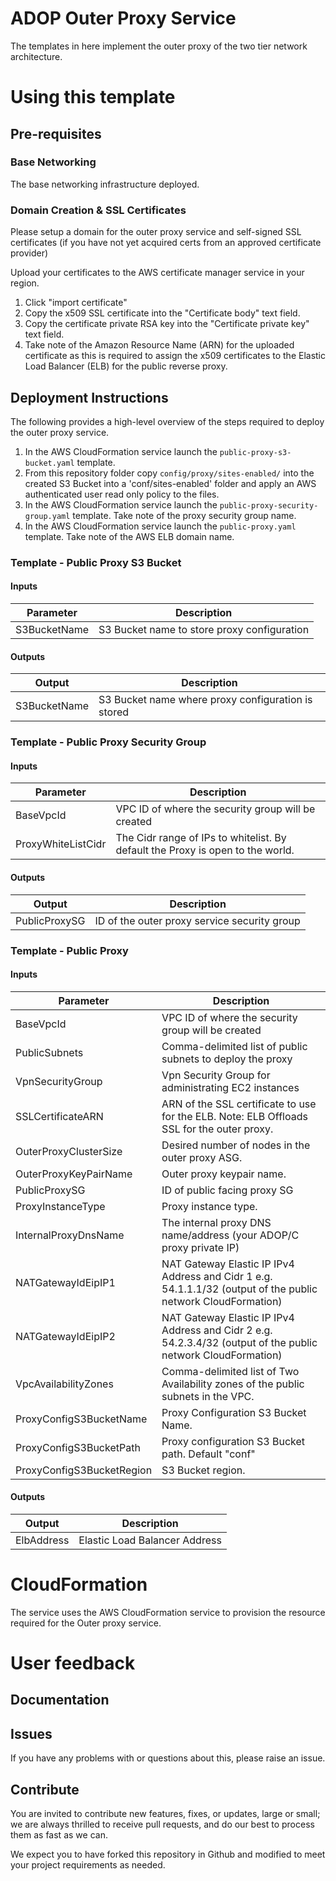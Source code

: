 # ADOP Outer Proxy Service

The templates in here implement the outer proxy of the two tier network architecture.

# Using this template 

## Pre-requisites

### Base Networking

The base networking infrastructure deployed. 

### Domain Creation & SSL Certificates

Please setup a domain for the outer proxy service and self-signed SSL certificates (if you have not yet acquired certs from an approved certificate provider)

Upload your certificates to the AWS certificate manager service in your region.
1. Click "import certificate"
2. Copy the x509 SSL certificate into the "Certificate body" text field.
3. Copy the certificate private RSA key into the "Certificate private key" text field.
4. Take note of the Amazon Resource Name (ARN) for the uploaded certificate as this is required to assign the x509 certificates to the Elastic Load Balancer (ELB) for the public reverse proxy.

## Deployment Instructions

The following provides a high-level overview of the steps required to deploy the outer proxy service.

1. In the AWS CloudFormation service launch the `public-proxy-s3-bucket.yaml` template.
2. From this repository folder copy `config/proxy/sites-enabled/` into the created S3 Bucket into a 'conf/sites-enabled' folder and apply an AWS authenticated user read only policy to the files.
3. In the AWS CloudFormation service launch the `public-proxy-security-group.yaml` template. Take note of the proxy security group name.
4. In the AWS CloudFormation service launch the `public-proxy.yaml` template. Take note of the AWS ELB domain name.

### Template - Public Proxy S3 Bucket 

#### Inputs

| Parameter | Description |
|-----------|-------------|
| S3BucketName | S3 Bucket name to store proxy configuration |

#### Outputs

| Output | Description |
|--------|-------------|
| S3BucketName | S3 Bucket name where proxy configuration is stored|

### Template - Public Proxy Security Group

#### Inputs 

| Parameter | Description |
|-----------|-------------|
| BaseVpcId | VPC ID of where the security group will be created |
| ProxyWhiteListCidr| The Cidr range of IPs to whitelist. By default the Proxy is open to the world.|

#### Outputs

| Output | Description |
|--------|-------------|
| PublicProxySG | ID of the outer proxy service security group |


### Template - Public Proxy

#### Inputs 

| Parameter | Description |
|-----------|-------------|
| BaseVpcId | VPC ID of where the security group will be created |
| PublicSubnets| Comma-delimited list of public subnets to deploy the proxy |
| VpnSecurityGroup | Vpn Security Group for administrating EC2 instances|
| SSLCertificateARN | ARN of the SSL certificate to use for the ELB. Note: ELB Offloads SSL for the outer proxy. |
| OuterProxyClusterSize | Desired number of nodes in the outer proxy ASG. |
| OuterProxyKeyPairName | Outer proxy keypair name. |
| PublicProxySG | ID of public facing proxy SG |
| ProxyInstanceType| Proxy instance type. |
| InternalProxyDnsName | The internal proxy DNS name/address (your ADOP/C proxy private IP) |
| NATGatewayIdEipIP1 | NAT Gateway Elastic IP IPv4 Address and Cidr 1 e.g. 54.1.1.1/32 (output of the public network CloudFormation) |
| NATGatewayIdEipIP2 | NAT Gateway Elastic IP IPv4 Address and Cidr 2 e.g. 54.2.3.4/32 (output of the public network CloudFormation)
| VpcAvailabilityZones | Comma-delimited list of Two Availability zones of the public subnets in the VPC. |
| ProxyConfigS3BucketName | Proxy Configuration S3 Bucket Name. |
| ProxyConfigS3BucketPath |  Proxy configuration S3 Bucket path. Default "conf" |
| ProxyConfigS3BucketRegion | S3 Bucket region. |

#### Outputs

| Output | Description |
|--------|-------------|
| ElbAddress | Elastic Load Balancer Address |

# CloudFormation

The service uses the AWS CloudFormation service to provision the resource required for the Outer proxy service.

# User feedback

## Documentation

## Issues
If you have any problems with or questions about this, please raise an issue.

## Contribute
You are invited to contribute new features, fixes, or updates, large or small; we are always thrilled to receive pull requests, and do our best to process them as fast as we can.

We expect you to have forked this repository in Github and modified to meet your project requirements as needed.
